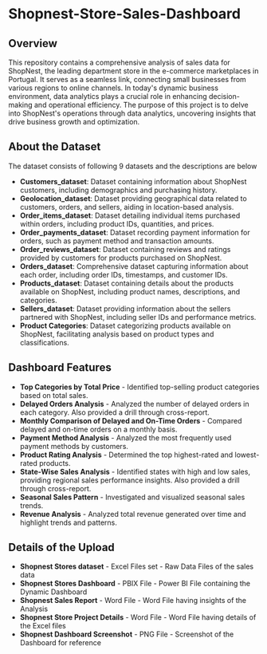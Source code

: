 # Shopnest-Store-Sales-Dashboard

## Overview
This repository contains a comprehensive analysis of sales data for ShopNest, the leading department store in the e-commerce marketplaces in Portugal. It serves as a seamless link, connecting small businesses from various regions to online channels. In today's dynamic business environment, data analytics plays a crucial role in enhancing decision-making and operational efficiency. The purpose of this project is to delve into ShopNest's operations through data analytics, uncovering insights that drive business growth and optimization.

## About the Dataset
The dataset consists of following 9 datasets and the descriptions are below
* **Customers_dataset**: Dataset containing information about ShopNest customers, including demographics and purchasing history.
* **Geolocation_dataset**: Dataset providing geographical data related to customers, orders, and sellers, aiding in location-based analysis.
* **Order_items_dataset**: Dataset detailing individual items purchased within orders, including product IDs, quantities, and prices.
* **Order_payments_dataset**: Dataset recording payment information for orders, such as payment method and transaction amounts.
* **Order_reviews_dataset**: Dataset containing reviews and ratings provided by customers for products purchased on ShopNest.
* **Orders_dataset**: Comprehensive dataset capturing information about each order, including order IDs, timestamps, and customer IDs.
* **Products_dataset**: Dataset containing details about the products available on ShopNest, including product names, descriptions, and categories.
* **Sellers_dataset**: Dataset providing information about the sellers partnered with ShopNest, including seller IDs and performance metrics.
* **Product Categories**: Dataset categorizing products available on ShopNest, facilitating analysis based on product types and classifications.
## Dashboard Features
* **Top Categories by Total Price** - Identified top-selling product categories based on total sales.
* **Delayed Orders Analysis** - Analyzed the number of delayed orders in each category. Also provided a drill through cross-report.
* **Monthly Comparison of Delayed and On-Time Orders** - Compared delayed and on-time orders on a monthly basis.
* **Payment Method Analysis** - Analyzed the most frequently used payment methods by customers.
* **Product Rating Analysis** - Determined the top highest-rated and lowest-rated products.
* **State-Wise Sales Analysis** - Identified states with high and low sales, providing regional sales performance insights. Also provided a drill through cross-report.
* **Seasonal Sales Pattern** - Investigated and visualized seasonal sales trends.
* **Revenue Analysis** - Analyzed total revenue generated over time and highlight trends and patterns.
  
## Details of the Upload
* **Shopnest Stores dataset** - Excel Files set - Raw Data Files of the sales data
* **Shopnest Stores Dashboard** - PBIX File - Power BI File containing the Dynamic Dashboard
* **Shopnest Sales Report** - Word File - Word File having insights of the Analysis
* **Shopnest Store Project Details** - Word File - Word File having details of the Excel files
* **Shopnest Dashboard Screenshot** - PNG File - Screenshot of the Dashboard for reference
